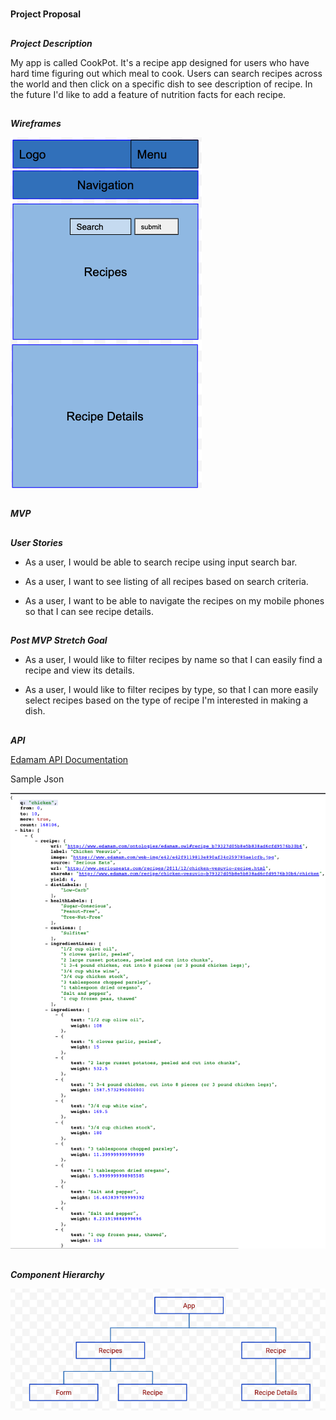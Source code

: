 #
**Project Proposal**

##
**_Project Description_**

My app is called CookPot. It's a recipe app designed for users who have hard time figuring out which meal to cook. Users can search recipes across the world and then click on a specific dish to see description of recipe. In the future I'd like to add a feature of nutrition facts for each recipe.

##
**_Wireframes_**

![](Images/Snip20200427_7.png)

##
**_MVP_**

##
**_User Stories_**

* As a user, I would be able to search recipe using input search bar.

* As a user, I want to see listing of all recipes based on search criteria.

* As a user, I want to be able to navigate the recipes on my mobile phones so that I can see recipe details.

##
**_Post MVP Stretch Goal_**

* As a user, I would like to filter recipes by name so that I can easily find a recipe and view its details.

* As a user, I would like to filter recipes by type, so that I can more easily select recipes based on the type of recipe I'm interested in making a dish.

##
**_API_**

[Edamam API Documentation](https://developer.edamam.com/edamam-docs-nutrition-api)

Sample Json

![](Images/Snip20200427_1.png)


##
**_Component Hierarchy_**

![](Images/Snip20200427_6.png)